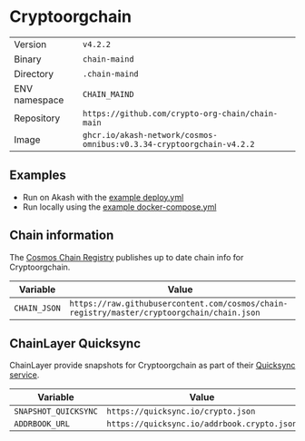 # Cryptoorgchain

| | |
|---|---|
|Version|`v4.2.2`|
|Binary|`chain-maind`|
|Directory|`.chain-maind`|
|ENV namespace|`CHAIN_MAIND`|
|Repository|`https://github.com/crypto-org-chain/chain-main`|
|Image|`ghcr.io/akash-network/cosmos-omnibus:v0.3.34-cryptoorgchain-v4.2.2`|

## Examples

- Run on Akash with the [example deploy.yml](./deploy.yml)
- Run locally using the [example docker-compose.yml](./docker-compose.yml)

## Chain information

The [Cosmos Chain Registry](https://github.com/cosmos/chain-registry) publishes up to date chain info for Cryptoorgchain.

|Variable|Value|
|---|---|
|`CHAIN_JSON`|`https://raw.githubusercontent.com/cosmos/chain-registry/master/cryptoorgchain/chain.json`|

## ChainLayer Quicksync

ChainLayer provide snapshots for Cryptoorgchain as part of their [Quicksync service](https://quicksync.io/networks/crypto.html).

|Variable|Value|
|---|---|
|`SNAPSHOT_QUICKSYNC`|`https://quicksync.io/crypto.json`|
|`ADDRBOOK_URL`|`https://quicksync.io/addrbook.crypto.json`|
